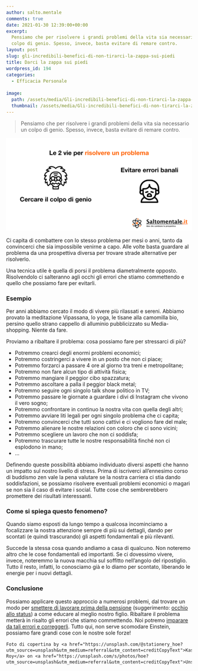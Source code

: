 ```yaml
---
author: salto.mentale
comments: true
date: 2021-01-30 12:39:00+00:00
excerpt:
  Pensiamo che per risolvere i grandi problemi della vita sia necessario un
  colpo di genio. Spesso, invece, basta evitare di remare contro.
layout: post
slug: gli-incredibili-benefici-di-non-tirarci-la-zappa-sui-piedi
title: Darci la zappa sui piedi
wordpress_id: 194
categories:
  - Efficacia Personale

image:
  path: /assets/media/Gli-incredibili-benefici-di-non-tirarci-la-zappa-sui-piedi-copertina.jpg
  thumbnail: /assets/media/Gli-incredibili-benefici-di-non-tirarci-la-zappa-sui-piedi-copertina.jpg
---
```


> Pensiamo che per risolvere i grandi problemi della vita sia necessario un colpo di genio. Spesso, invece, basta evitare di remare contro.


![](/assets/media/Gli-incredibili-benefici-di-non-tirarci-la-zappa-sui-piedi.png)

Ci capita di combattere con lo stesso problema per mesi o anni, tanto da convincerci che sia impossibile venirne a capo. Alle volte basta guardare al problema da una prospettiva diversa per trovare strade alternative per risolverlo.

Una tecnica utile è quella di porsi il problema diametralmente opposto. Risolvendolo ci salteranno agli occhi gli errori che stiamo commettendo e quello che possiamo fare per evitarli.

### Esempio

Per anni abbiamo cercato il modo di vivere più rilassati e sereni. Abbiamo provato la meditazione Vipassana, lo yoga, le tisane alla camomilla bio, persino quello strano cappello di alluminio pubblicizzato su Media-shopping. Niente da fare.

Proviamo a ribaltare il problema: cosa possiamo fare per stressarci di più?

- Potremmo crearci degli enormi problemi economici;
- Potremmo costringerci a vivere in un posto che non ci piace;
- Potremmo forzarci a passare 4 ore al giorno tra treni e metropolitane;
- Potremmo non fare alcun tipo di attività fisica;
- Potremmo mangiare il peggior cibo spazzatura;
- Potremmo ascoltare a palla il peggior black metal;
- Potremmo seguire ogni singolo talk show politico in TV;
- Potremmo passare le giornate a guardare i divi di Instagram che vivono il vero sogno;
- Potremmo confrontare in continuo la nostra vita con quella degli altri;
- Potremmo avviare liti legali per ogni singolo problema che ci capita;
- Potremmo convincerci che tutti sono cattivi e ci vogliono fare del male;
- Potremmo alienare le nostre relazioni con coloro che ci sono vicini;
- Potremmo scegliere un lavoro che non ci soddisfa;
- Potremmo trascurare tutte le nostre responsabilità finché non ci esplodono in mano;
- …

Definendo queste possibilità abbiamo individuato diversi aspetti che hanno un impatto sul nostro livello di stress. Prima di iscriverci all’ennesimo corso di buddismo zen vale la pena valutare se la nostra carriera ci stia dando soddisfazioni, se possiamo risolvere eventuali problemi economici o magari se non sia il caso di evitare i social. Tutte cose che sembrerebbero promettere dei risultati interessanti.

### Come si spiega questo fenomeno?

Quando siamo esposti da lungo tempo a qualcosa incominciamo a focalizzare la nostra attenzione sempre di più sui dettagli, dando per scontati (e quindi trascurando) gli aspetti fondamentali e più rilevanti.

Succede la stessa cosa quando andiamo a casa di qualcuno. Non noteremo altro che le cose fondamentali ed importanti. Se ci dovessimo vivere, invece, noteremmo la nuova macchia sul soffitto nell’angolo del ripostiglio. Tutto il resto, infatti, lo conosciamo già e lo diamo per scontato, liberando le energie per i nuovi dettagli.

### Conclusione

Possiamo applicare questo approccio a numerosi problemi, dal trovare un modo per [smettere di lavorare prima della pensione](/si-puo-smettere-di-lavorare-prima-della-pensione/) (suggerimento: [occhio allo status](/il-costo-dello-status/)) a come educare al meglio nostro figlio. Ribaltare il problema metterà in risalto gli errori che stiamo commettendo. Noi potremo [imparare da tali errori e correggerli](/la-natura-dellerrore-salto-mentale/). Tutto qui, non serve scomodare Einstein, possiamo fare grandi cose con le nostre sole forze!

    Foto di copertina by <a href="https://unsplash.com/@stationery_hoe?utm_source=unsplash&utm_medium=referral&utm_content=creditCopyText">Kasturi Roy</a> on <a href="https://unsplash.com/s/photos/hoe?utm_source=unsplash&utm_medium=referral&utm_content=creditCopyText">Unsplash</a>
